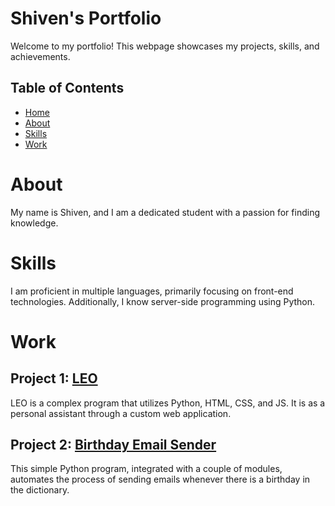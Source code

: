 # Shiven's Portfolio

Welcome to my portfolio! This webpage showcases my projects, skills, and achievements.

## Table of Contents
- [Home](https://shiventi.github.io/ShivenPortfolio/#home)
- [About](https://shiventi.github.io/ShivenPortfolio/#about)
- [Skills](https://shiventi.github.io/ShivenPortfolio/#skills)
- [Work](https://shiventi.github.io/ShivenPortfolio/#work)

# About
My name is Shiven, and I am a dedicated student with a passion for finding knowledge.

# Skills
I am proficient in multiple languages, primarily focusing on front-end technologies. Additionally, I know server-side programming using Python.

# Work
## Project 1: [LEO](https://github.com/shiventi/Personal-Projects/tree/main/LEO)
LEO is a complex program that utilizes Python, HTML, CSS, and JS. It is as a personal assistant through a custom web application.

## Project 2: [Birthday Email Sender](https://github.com/shiventi/Personal-Projects/tree/main/Quick%20Time%20Savers)
This simple Python program, integrated with a couple of modules, automates the process of sending emails whenever there is a birthday in the dictionary.
